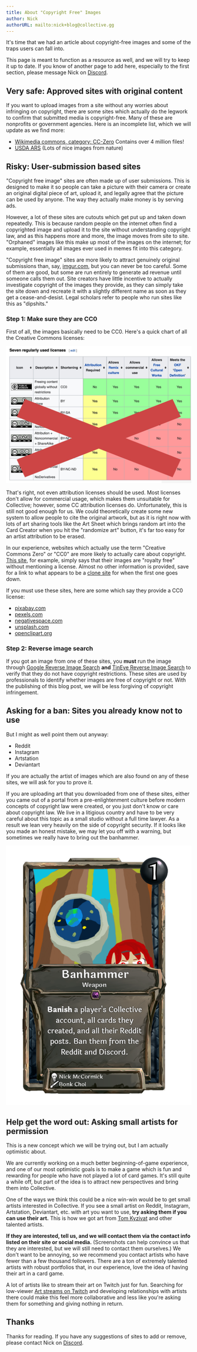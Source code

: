 ```yaml
---
title: About "Copyright Free" Images
author: Nick
authorURL: mailto:nick+blog@collective.gg
---
```


It's time that we had an article about copyright-free images and some of the traps users can fall into.

This page is meant to function as a resource as well, and we will try to keep it up to date. If you know of another page to add here, especially to the first section, please message Nick on [Discord](https://discord.gg/C8fTNVt).

## Very safe: Approved sites with original content

If you want to upload images from a site without any worries about infringing on copyright, there are some sites which actually do the legwork to confirm that submitted media is copyright-free. Many of these are nonprofits or government agencies. Here is an incomplete list, which we will update as we find more:

- [Wikimedia commons, category: CC-Zero](https://commons.wikimedia.org/wiki/Category:CC-Zero) Contains over 4 million files!
- [USDA ARS](https://www.ars.usda.gov/oc/images/image-gallery/) (Lots of nice images from nature)

## Risky: User-submission based sites

"Copyright free image" sites are often made up of user submissions. This is designed to make it so people can take a picture with their camera or create an original digital piece of art, upload it, and legally agree that the picture can be used by anyone. The way they actually make money is by serving ads.

However, a lot of these sites are cutouts which get put up and taken down repeatedly. This is because random people on the internet often find a copyrighted image and upload it to the site without understanding copyright law, and as this happens more and more, the image moves from site to site. "Orphaned" images like this make up most of the images on the internet; for example, essentially all images ever used in memes fit into this category.

"Copyright free image" sites are more likely to attract genuinely original submissions than, say, [imgur.com](https://imgur.com), but you can never be too careful. Some of them are good, but some are run entirely to generate ad revenue until someone calls them out. Site creators have little incentive to actually investigate copyright of the images they provide, as they can simply take the site down and recreate it with a slightly different name as soon as they get a cease-and-desist. Legal scholars refer to people who run sites like this as "dipshits."

### Step 1: Make sure they are CC0

First of all, the images basically need to be CC0. Here's a quick chart of all the Creative Commons licenses:

![cc](assets/about-copyright/cclist.jpg)

That's right, not even attribution licenses should be used. Most licenses don't allow for commercial usage, which makes them unsuitable for Collective; however, some CC attribution licenses do. Unfortunately, this is still not good enough for us. We could theoretically create some new system to allow people to cite the original artwork, but as it is right now with lots of art sharing tools like the Art Sheet which brings random art into the Card Creator when you hit the "randomize art" button, it's far too easy for an artist attribution to be erased.

In our experience, websites which actually use the term "Creative Commons Zero" or "CC0" are more likely to actually care about copyright. [This site](https://www.pikrepo.com), for example, simply says that their images are "royalty free" without mentioning a license. Almost no other information is provided, save for a link to what appears to be a [clone site](https://www.pikist.com/) for when the first one goes down.

If you must use these sites, here are some which say they provide a CC0 license:

- [pixabay.com](pixabay.com)
- [pexels.com](pexels.com)
- [negativespace.com](negativespace.com)
- [unsplash.com](unsplash.com)
- [openclipart.org](openclipart.org)

### Step 2: Reverse image search

If you got an image from one of these sites, you **must** run the image through [Google Reverse Image Search](https://images.google.com/?gws_rd=ssl) **and** [TinEye Reverse Image Search](https://tineye.com/) to verify that they do not have copyright restrictions. These sites are used by professionals to identify whether images are free of copyright or not. With the publishing of this blog post, we will be less forgiving of copyright infringement.

## Asking for a ban: Sites you already know not to use

But I might as well point them out anyway:

- Reddit
- Instagram
- Artstation
- Deviantart

If you are actually the artist of images which are also found on any of these sites, we will ask for you to prove it.

If you are uploading art that you downloaded from one of these sites, either you came out of a portal from a pre-enlightenment culture before modern concepts of copyright law were created, or you just don't know or care about copyright law. We live in a litigious country and have to be very careful about this topic as a small studio without a full time lawyer. As a result we lean very heavily on the side of copyright security. If it looks like you made an honest mistake, we may let you off with a warning, but sometimes we really have to bring out the banhammer.

![banhammer](assets/about-copyright/banhammer.png)

## Help get the word out: Asking small artists for permission

This is a new concept which we will be trying out, but I am actually optimistic about.

We are currently working on a much better beginning-of-game experience, and one of our most optimistic goals is to make a game which is fun and rewarding for people who have not played a lot of card games. It's still quite a while off, but part of the idea is to attract new perspectives and bring them into Collective.

One of the ways we think this could be a nice win-win would be to get small artists interested in Collective. If you see a small artist on Reddit, Instagram, Artstation, Deviantart, etc. with art you want to use, **try asking them if you can use their art.** This is how we got art from [Tom Kyzivat](https://www.artstation.com/murderousautomaton) and other talented artists.

**If they are interested, tell us, and we will contact them via the contact info listed on their site or social media.** (Screenshots can help convince us that they are interested, but we will still need to contact them ourselves.) We don't want to be annoying, so we recommend you contact artists who have fewer than a few thousand followers. There are a ton of extremely talented artists with robust portfolios that, in our experience, love the idea of having their art in a card game.

A lot of artists like to stream their art on Twitch just for fun. Searching for low-viewer [Art streams on Twitch](https://www.twitch.tv/directory/game/Art) and developing relationships with artists there could make this feel more collaborative and less like you're asking them for something and giving nothing in return.

## Thanks

Thanks for reading. If you have any suggestions of sites to add or remove, please contact Nick on [Discord](https://discord.gg/C8fTNVt).
